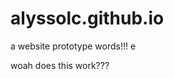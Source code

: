 # alyssolc.github.io
a website prototype
words!!! e
<html>
    <head>
    <title>Test</title>
    </head>
    <body>
        <p>woah does this work???</p>
    </body>

</html>
